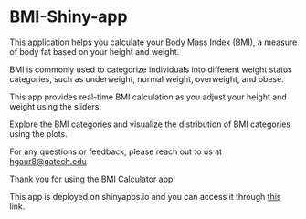 # BMI-Shiny-app

This application helps you calculate your Body Mass Index (BMI), a measure of body fat based on your height and weight.

BMI is commonly used to categorize individuals into different weight status categories, such as underweight, normal weight, overweight, and obese.

This app provides real-time BMI calculation as you adjust your height and weight using the sliders.

Explore the BMI categories and visualize the distribution of BMI categories using the plots.

For any questions or feedback, please reach out to us at hgaur8@gatech.edu

Thank you for using the BMI Calculator app!

This app is deployed on shinyapps.io and you can access it through [this]([url](https://hinagaur.shinyapps.io/bmi_app/)https://hinagaur.shinyapps.io/bmi_app/) link.
